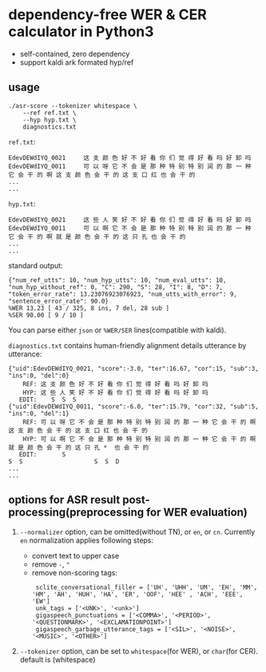 # dependency-free WER & CER calculator in Python3
* self-contained, zero dependency
* support kaldi ark formated hyp/ref

## usage
```
./asr-score --tokenizer whitespace \
    --ref ref.txt \
    --hyp hyp.txt \
    diagnostics.txt
```

`ref.txt`:
```
EdevDEWdIYQ_0021	 这 支 颜 色 好 不 好 看 你 们 觉 得 好 看 吗 好 卸 吗
EdevDEWdIYQ_0011	 可 以 呀 它 不 会 是 那 种 特 别 特 别 润 的 那 一 种 它 会 干 的 啊 这 支 颜 色 会 干 的 这 支 口 红 也 会 干 的
...
...
```

`hyp.txt`:
```
EdevDEWdIYQ_0021	 这 些 人 笑 好 不 好 看 你 们 觉 得 好 看 吗 好 卸 吗
EdevDEWdIYQ_0011	 可 以 啊 它 不 会 是 那 种 特 别 特 别 润 的 那 一 种 它 会 干 的 啊 就 是 颜 色 会 干 的 这 只 孔 也 会 干 的
...
...
```

standard output:
```
{"num_ref_utts": 10, "num_hyp_utts": 10, "num_eval_utts": 10, "num_hyp_without_ref": 0, "C": 290, "S": 28, "I": 8, "D": 7, "token_error_rate": 13.23076923076923, "num_utts_with_error": 9, "sentence_error_rate": 90.0}
%WER 13.23 [ 43 / 325, 8 ins, 7 del, 28 sub ]
%SER 90.00 [ 9 / 10 ]
```
You can parse either `json` or `%WER/SER` lines(compatible with kaldi).

`diagnostics.txt` contains human-friendly alignment details utterance by utterance:
```
{"uid":EdevDEWdIYQ_0021, "score":-3.0, "ter":16.67, "cor":15, "sub":3, "ins":0, "del":0}
    REF: 这 支 颜 色 好 不 好 看 你 们 觉 得 好 看 吗 好 卸 吗 
    HYP: 这 些 人 笑 好 不 好 看 你 们 觉 得 好 看 吗 好 卸 吗 
   EDIT:    S  S  S                                                                    
{"uid":EdevDEWdIYQ_0011, "score":-6.0, "ter":15.79, "cor":32, "sub":5, "ins":0, "del":1}
    REF: 可 以 呀 它 不 会 是 那 种 特 别 特 别 润 的 那 一 种 它 会 干 的 啊 这 支 颜 色 会 干 的 这 支 口 红 也 会 干 的 
    HYP: 可 以 啊 它 不 会 是 那 种 特 别 特 别 润 的 那 一 种 它 会 干 的 啊 就 是 颜 色 会 干 的 这 只 孔 *  也 会 干 的 
   EDIT:       S                                                              S  S                    S  S  D                  
...
...
```

## options for ASR result post-processing(preprocessing for WER evaluation)
1. `--normalizer` option, can be omitted(without TN), or `en`, or `cn`. Currently `en` normalization applies following steps:
   * convert text to upper case
   * remove `-`, `"`
   * remove non-scoring tags:
      ```
       sclite_conversational_filler = ['UH', 'UHH', 'UM', 'EH', 'MM', 'HM', 'AH', 'HUH', 'HA', 'ER', 'OOF', 'HEE' , 'ACH', 'EEE', 'EW']
       unk_tags = ['<UNK>', '<unk>']
       gigaspeech_punctuations = ['<COMMA>', '<PERIOD>', '<QUESTIONMARK>', '<EXCLAMATIONPOINT>']
       gigaspeech_garbage_utterance_tags = ['<SIL>', '<NOISE>', '<MUSIC>', '<OTHER>']
      ``` 

2. `--tokenizer` option, can be set to `whitespace`(for WER), or `char`(for CER). default is (whitespace)
